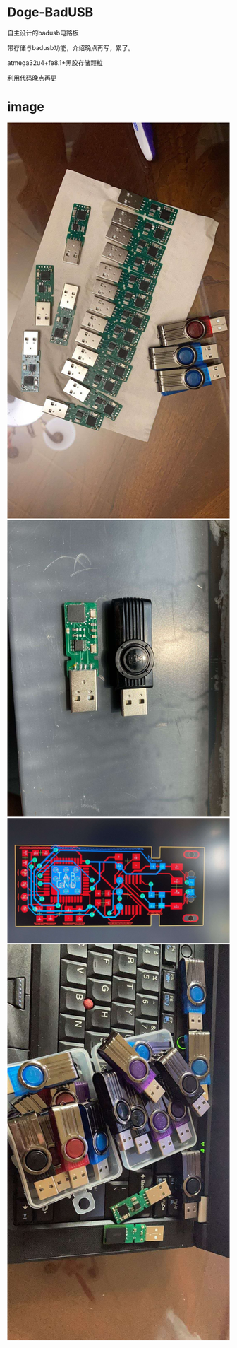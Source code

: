 # Doge-BadUSB
自主设计的badusb电路板

带存储与badusb功能，介绍晚点再写，累了。

atmega32u4+fe8.1+黑胶存储颗粒

利用代码晚点再更

# image
![img](https://raw.githubusercontent.com/timwhitez/Doge-BadUSB/master/pic/1.jpg)
![img](https://raw.githubusercontent.com/timwhitez/Doge-BadUSB/master/pic/2.jpg)
![img](https://raw.githubusercontent.com/timwhitez/Doge-BadUSB/master/pic/3.jpg)
![img](https://raw.githubusercontent.com/timwhitez/Doge-BadUSB/master/pic/4.jpg)

